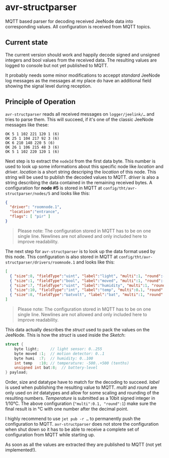 # avr-structparser
MQTT based parser for decoding received JeeNode data into corresponding values. All configuration is received from MQTT topics.

## Current state
The current version should work and happily decode signed and unsigned integers and bool values from the received data. The resulting values are logged to console but not yet published to MQTT.

It probably needs some minor modifications to acceppt *standard* JeeNode log messages as the messages at my place do have an additional field showing the signal level during reception.


## Principle of Operation
`avr-structparser` reads all received messages on `logger/jeelink/…` and tries to parse them. This will succeed, if it's one of the classic JeeNode messages like these:

````
OK 5 1 102 221 120 1 (6)
OK 25 1 104 217 92 3 (6)
OK 6 210 148 220 5 (6)
OK 26 1 106 215 48 3 (6)
OK 5 1 102 220 120 1 (6)
````

Next step is to extract the `nodeId` from the first data byte. This number is used to look up some informations about this specific node like *location* and *driver*. *location* is a short string descriping the *location* of this node. This string will be used to publish the decoded values to MQTT. *driver* is also a string describing the data contained in the remaining received bytes. A configuration for **node #5** is stored in MQTT at `config/tht/avr-structparser/nodes/5` and looks like this:

````json
{
  "driver": "roomnode.1",
  "location":"entrance",
  "flags": [ "pir" ]
}
````

> Please note: The configuration stored in MQTT has to be on one single line. Newlines are not allowed and only included here to improve readability.

The next step for `avr-structparser` is to look up the data format used by this node. This configuration is also stored in MQTT at `config/tht/avr-structparser/drivers/roomnode.1` and looks like this:

````json
[
  { "size":8, "fieldType":"uint", "label":"light", "multi":1, "round":-1, "unit":"", "retain":true, "ignoreUnless":"" },
  { "size":1, "fieldType":"bool", "label":"moved", "multi":1, "round":-1, "unit":"", "retain":true, "ignoreUnless":"pir" },
  { "size":7, "fieldType":"uint", "label":"humidity", "multi":1, "round":-1, "unit":"%", "retain":true, "ignoreUnless":"" },
  { "size":10, "fieldType":"int", "label":"temp", "multi":0.1, "round":1, "unit":"°C", "retain":true, "ignoreUnless":"" },
  { "size":8, "fieldType":"batvolt", "label":"bat", "multi":1, "round":-1, "unit":"V", "retain":true, "ignoreUnless":"" }
]
````

> Please note: The configuration stored in MQTT has to be on one single line. Newlines are not allowed and only included here to improve readability.

This data actually describes the *struct* used to pack the values on the JeeNode. This is how the *struct* is used inside the *Sketch*:

````c
struct {
    byte light;     // light sensor: 0..255
    byte moved :1;  // motion detector: 0..1
    byte humi  :7;  // humidity: 0..100
    int temp   :10; // temperature: -500..+500 (tenths)
    unsigned int bat:8;  // battery-level
} payload;
````

Order, size and datatype have to match for the decoding to succeed. *label* is used when publishing the resulting value to MQTT. *multi* and *round* are only used on *int* datatypes and allow for some scaling and rounding of the resulting numbers. *Temperature* is submitted as a 10bit signed integer in 1/10°C. The above configuration (`"multi":0.1, "round":1`) make sure the final result is in °C with one number after the decimal point.

I highly recommend to use `jet pub -r …` to permanently push the configuration to MQTT. `avr-structparser` does not store the configuration when shut down so it has to be able to receive a complete set of configuration from MQTT while starting up.

As soon as all the values are extracted they are published to MQTT (not yet implemented!).
